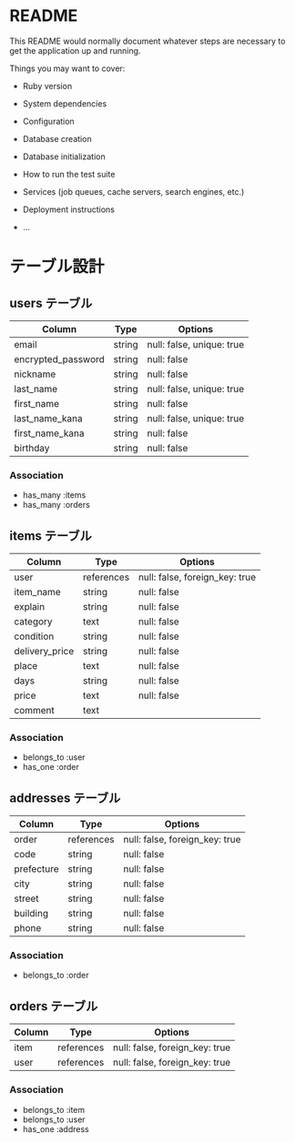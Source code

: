 # README

This README would normally document whatever steps are necessary to get the
application up and running.

Things you may want to cover:

* Ruby version

* System dependencies

* Configuration

* Database creation

* Database initialization

* How to run the test suite

* Services (job queues, cache servers, search engines, etc.)

* Deployment instructions

* ...

# テーブル設計

## users テーブル

| Column             | Type   | Options                   |
| ------------------ | ------ | ------------------------- |
| email              | string | null: false, unique: true |
| encrypted_password | string | null: false               |
| nickname           | string | null: false               |
| last_name          | string | null: false, unique: true |
| first_name         | string | null: false               |
| last_name_kana     | string | null: false, unique: true |
| first_name_kana    | string | null: false               |
| birthday           | string | null: false               |

### Association

- has_many :items
- has_many :orders

## items テーブル

| Column         | Type       | Options                        |
| -------------- | ---------- | ------------------------------ |
| user           | references | null: false, foreign_key: true |
| item_name      | string     | null: false                    |
| explain        | string     | null: false                    |
| category       | text       | null: false                    |
| condition      | string     | null: false                    |
| delivery_price | string     | null: false                    |
| place          | text       | null: false                    |
| days           | string     | null: false                    |
| price          | text       | null: false                    |
| comment        | text       |                                |

### Association

- belongs_to :user
- has_one :order


## addresses テーブル

| Column             | Type       | Options                        |
| ------------------ | ---------- | ------------------------------ |
| order              | references | null: false, foreign_key: true |
| code               | string     | null: false                    |
| prefecture         | string     | null: false                    |
| city               | string     | null: false                    |
| street             | string     | null: false                    |
| building           | string     | null: false                    |
| phone              | string     | null: false                    |

### Association

- belongs_to :order

 ## orders テーブル

| Column             | Type       | Options                        |
| ------------------ | ---------- | ------------------------------ |
| item               | references | null: false, foreign_key: true |
| user               | references | null: false, foreign_key: true |

### Association

- belongs_to :item
- belongs_to :user
- has_one :address